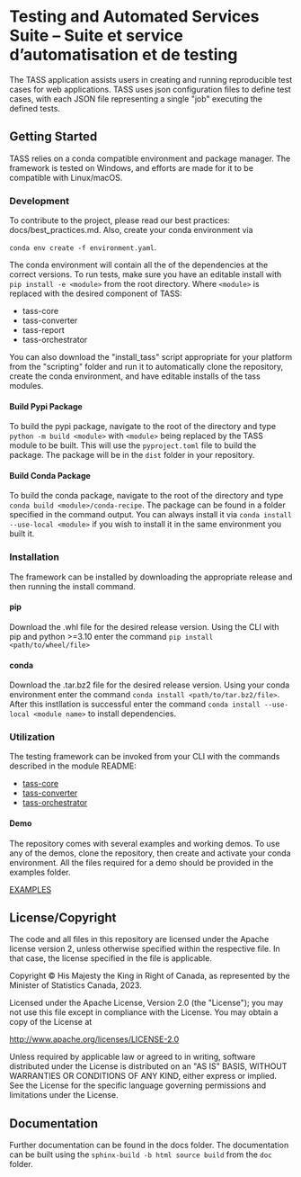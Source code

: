 # Testing and Automated Services Suite – Suite et service d’automatisation et de testing

The TASS application assists users in creating and running reproducible
test cases for web applications. TASS uses json configuration files to
define test cases, with each JSON file representing a single "job"
executing the defined tests.

## Getting Started

TASS relies on a conda compatible environment and package manager. The
framework is tested on Windows, and efforts are made for it to be
compatible with Linux/macOS.

### Development

To contribute to the project, please read our best practices:
docs/best_practices.md. Also, create your conda environment via

`conda env create -f environment.yaml`.

The conda environment will contain all the of the dependencies at the
correct versions. To run tests, make sure you have an editable install
with `pip install -e <module>` from the root directory. Where `<module>`
is replaced with the desired component of TASS:

- tass-core
- tass-converter
- tass-report
- tass-orchestrator

You can also download the "install_tass" script appropriate for your
platform from the "scripting" folder and run it to automatically clone the
repository, create the conda environment, and have editable installs of
the tass modules.

#### Build Pypi Package

To build the pypi package, navigate to the root of the directory and type
`python -m build <module>` with `<module>` being replaced by the TASS module
to be built. This will use the `pyproject.toml` file to build the
package. The package will be in the `dist` folder in your repository.

#### Build Conda Package

To build the conda package, navigate to the root of the directory and type
`conda build <module>/conda-recipe`. The package can be found in a folder specified
in the command output. You can always install it via `conda install --use-local <module>`
if you wish to install it in the same environment you built it.

### Installation

The framework can be installed by downloading the appropriate
release and then running the install command.

#### pip

Download the .whl file for the desired release version. Using the CLI
with pip and python >=3.10 enter the command `pip install <path/to/wheel/file>`

#### conda

Download the .tar.bz2 file for the desired release version. Using your conda environment
enter the command `conda install <path/to/tar.bz2/file>`. After this instllation is
successful enter the command `conda install --use-local <module name>` to install
dependencies.

### Utilization

The testing framework can be invoked from your CLI with the commands described in the module README:

- [tass-core](./tass-core/README.md)
- [tass-converter](./tass-converter/README.md)
- [tass-orchestrator](./tass-orchestrator/README.md)

#### Demo

The repository comes with several examples and working demos. To use any of the demos, clone the repository, then
create and activate your conda environment. All the files required for a demo should be provided
in the examples folder.

[EXAMPLES](examples/)


## License/Copyright

The code and all files in this repository are licensed under the Apache
license version 2, unless otherwise specified within the respective file.
In that case, the license specified in the file is applicable.

Copyright © His Majesty the King in Right of Canada, as represented by the
Minister of Statistics Canada, 2023.

Licensed under the Apache License, Version 2.0 (the "License"); you may
not use this file except in compliance with the License. You may obtain
a copy of the License at

  http://www.apache.org/licenses/LICENSE-2.0

Unless required by applicable law or agreed to in writing, software
distributed under the License is distributed on an "AS IS" BASIS, WITHOUT
WARRANTIES OR CONDITIONS OF ANY KIND, either express or implied. See the
License for the specific language governing permissions and limitations
under the License.

## Documentation

Further documentation can be found in the docs folder. The documentation
can be built using the `sphinx-build -b html source build` from the `doc`
folder.
